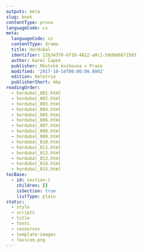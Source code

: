 ```yaml
---
outputs: meta
slug: book
contentType: prose
languageCode: cs
meta:
  languageCode: cs
  contentType: drama
  title: Hordubal
  identifier: 22b34370-bf10-4812-a0c1-58db66671583
  author: Karel Čapek
  publisher: Městská knihovna v Praze
  modified: '2017-10-14T00:00:00.000Z'
  edition: beletrie
  publisherShort: mkp
readingOrder:
  - hordubal_001.html
  - hordubal_002.html
  - hordubal_003.html
  - hordubal_004.html
  - hordubal_005.html
  - hordubal_006.html
  - hordubal_007.html
  - hordubal_008.html
  - hordubal_009.html
  - hordubal_010.html
  - hordubal_011.html
  - hordubal_012.html
  - hordubal_013.html
  - hordubal_014.html
  - hordubal_015.html
tocBase:
  - id: section-1
    children: []
    isSection: true
    listType: plain
static:
  - style
  - scripts
  - title
  - fonts
  - resources
  - template-images
  - favicon.png
---
```

